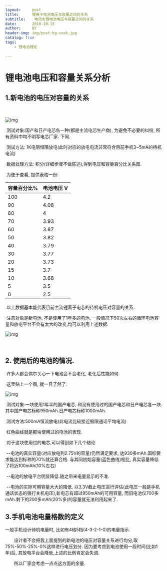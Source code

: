 ```yaml
---
layout:     post
title:      锂离子电池电压与容量之间的关系
subtitle:    电动车锂电池电压与容量之间的关系
date:       2018-10-15
author:     BY
header-img: img/post-bg-cook.jpg
catalog: true
tags:
    - 锂电池理论
     
---
```


# 

# 锂电池电压和容量关系分析

## 1.新电池的电压对容量的关系

​     

![img](http://xhnn.top/img/tt/rongyudianya1.jpg)

​     测试对象:国产和日产电芯各一种(都是主流电芯生产商), 为避免不必要的纠纷, 所有资料中均不明写电芯厂家. 下同.

​     测试方法: 1K电阻恒阻放电(此时对应的放电电流非常符合目前手机3~5mA的待机电流)

​     数据处理方法: 积分(详细步骤不做陈述),得到电压和容量百分比关系图.



​     为便于查看, 提供表格一份:



| 容量百分比% | 电池电压 V |
| ----------- | ---------- |
| 100         | 4.2        |
| 90          | 4.08       |
| 80          | 4          |
| 70          | 3.93       |
| 60          | 3.87       |
| 50          | 3.82       |
| 40          | 3.79       |
| 30          | 3.77       |
| 20          | 3.73       |
| 15          | 3.7        |
| 10          | 3.68       |
| 5           | 3.5        |
| 0           | 2.5        |

​     以上数据基本能代表目前主流锂离子电芯的待机电压对容量的关系.

​     注意对象是新电池, 不是使用了1年多的电池. 一般情况下50次左右的循环电池容量和放电平台不会有太大的改变,均可以利用上述数据.

![img](http://xhnn.top/img/tt/rongyudianya2.jpg)

​     

## 2.  使用后的电池的情况.

​     许多人都会偶尔关心一下电池会不会老化, 老化后性能如何.

​     这里贴上一个图, 就一目了然了.

![img](http://xhnn.top/img/tt/rongyudianya3.jpg)

​     测试对象:一块使用1年半的国产电芯, 和没有使用过的国产电芯和日产电芯各一块.其中国产电芯标称950mAh.日产电芯标称1000mAh.

​     测试方法:500mA恒流放电(此电流比较接近极限通话平均电流)

​     红色曲线就是那块使用过的电池的表现.

​     对于这块使用过的电芯,可以得到如下几个结论

​     --电池的真实容量(对应放电到2.75V的容量)仍然满足要求, 达930多mAh.国标要求能达到标称的70%就还算合格. 与其同初始容量(蓝色曲线)相比, 真实容量降低了将近100mAh(10%左右)

​     --电池的放电平台明显降低.随之带来电量显示的不准.

​     --电池的实际可用容量大大的降低. 以3.3V截止电压进行评估(此电压一般是手机通话状态的强行关机电压),新电芯有超过950mAh的可用容量, 而旧电池仅700多mAh.剩下的200多mAh(20%多)的容量就无法利用起来了.

## 3.手机电池电量格数的定义

一般手机设计待机电量时, 比如有4格5档(4-3-2-1-0)的电量指示.

　　设计者不会把我上面提到的新电池的电压对容量关系进行均分,取75%-50%-25%-0%这样进行电压划分. 因为要考虑到电池使用一段时间(比如1年)后, 其放电平台会降低,上述的比例肯定会失调.

　　所以厂家会考虑一点点这方面的余量.